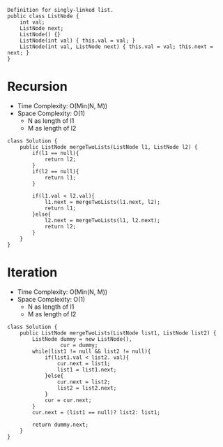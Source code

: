```
Definition for singly-linked list.
public class ListNode {
    int val;
    ListNode next;
    ListNode() {}
    ListNode(int val) { this.val = val; }
    ListNode(int val, ListNode next) { this.val = val; this.next = next; }
}
```
# Recursion
* Time Complexity: O(Min(N, M))
* Space Complexity: O(1)
    * N as length of l1
    * M as length of l2
```
class Solution {
    public ListNode mergeTwoLists(ListNode l1, ListNode l2) {
        if(l1 == null){
            return l2;
        }
        if(l2 == null){
            return l1;
        }
        
        if(l1.val < l2.val){
            l1.next = mergeTwoLists(l1.next, l2);
            return l1;
        }else{
            l2.next = mergeTwoLists(l1, l2.next);
            return l2;
        }
    }
}
```
# Iteration
* Time Complexity: O(Min(N, M))
* Space Complexity: O(1)
    * N as length of l1
    * M as length of l2
```
class Solution {
    public ListNode mergeTwoLists(ListNode list1, ListNode list2) {
        ListNode dummy = new ListNode(),
                 cur = dummy;
        while(list1 != null && list2 != null){
            if(list1.val < list2. val){
                cur.next = list1;
                list1 = list1.next;
            }else{
                cur.next = list2;
                list2 = list2.next;
            }
            cur = cur.next;
        }
        cur.next = (list1 == null)? list2: list1;
        
        return dummy.next;
    }
}
```